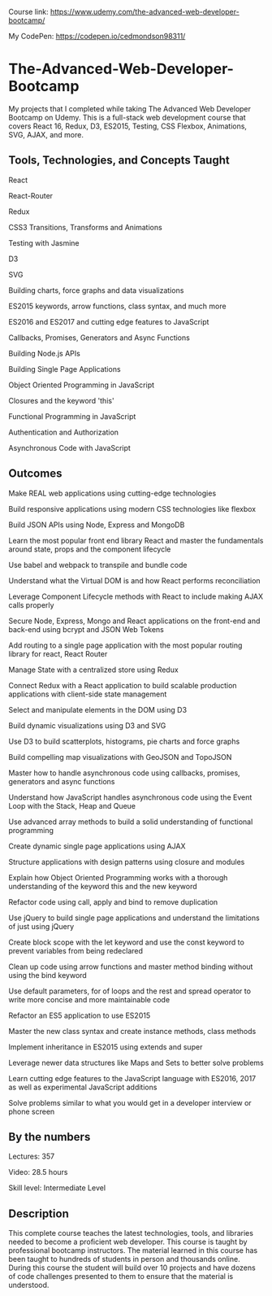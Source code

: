 Course link: https://www.udemy.com/the-advanced-web-developer-bootcamp/

My CodePen: https://codepen.io/cedmondson98311/

# The-Advanced-Web-Developer-Bootcamp
My projects that I completed while taking The Advanced Web Developer Bootcamp on Udemy. This is a full-stack web development course that covers React 16, Redux, D3, ES2015, Testing, CSS Flexbox, Animations, SVG, AJAX, and more.

## Tools, Technologies, and Concepts Taught
React

React-Router

Redux

CSS3 Transitions, Transforms and Animations

Testing with Jasmine

D3

SVG

Building charts, force graphs and data visualizations

ES2015 keywords, arrow functions, class syntax, and much more

ES2016 and ES2017 and cutting edge features to JavaScript

Callbacks, Promises, Generators and Async Functions

Building Node.js APIs

Building Single Page Applications

Object Oriented Programming in JavaScript

Closures and the keyword 'this'

Functional Programming in JavaScript

Authentication and Authorization

Asynchronous Code with JavaScript

## Outcomes
Make REAL web applications using cutting-edge technologies

Build responsive applications using modern CSS technologies like flexbox

Build JSON APIs using Node, Express and MongoDB

Learn the most popular front end library React and master the fundamentals around state, props and the component lifecycle

Use babel and webpack to transpile and bundle code

Understand what the Virtual DOM is and how React performs reconciliation

Leverage Component Lifecycle methods with React to include making AJAX calls properly

Secure Node, Express, Mongo and React applications on the front-end and back-end using bcrypt and JSON Web Tokens

Add routing to a single page application with the most popular routing library for react, React Router

Manage State with a centralized store using Redux

Connect Redux with a React application to build scalable production applications with client-side state management

Select and manipulate elements in the DOM using D3

Build dynamic visualizations using D3 and SVG

Use D3 to build scatterplots, histograms, pie charts and force graphs

Build compelling map visualizations with GeoJSON and TopoJSON

Master how to handle asynchronous code using callbacks, promises, generators and async functions

Understand how JavaScript handles asynchronous code using the Event Loop with the Stack, Heap and Queue

Use advanced array methods to build a solid understanding of functional programming

Create dynamic single page applications using AJAX

Structure applications with design patterns using closure and modules

Explain how Object Oriented Programming works with a thorough understanding of the keyword this and the new keyword

Refactor code using call, apply and bind to remove duplication

Use jQuery to build single page applications and understand the limitations of just using jQuery

Create block scope with the let keyword and use the const keyword to prevent variables from being redeclared

Clean up code using arrow functions and master method binding without using the bind keyword

Use default parameters, for of loops and the rest and spread operator to write more concise and more maintainable code

Refactor an ES5 application to use ES2015

Master the new class syntax and create instance methods, class methods

Implement inheritance in ES2015 using extends and super

Leverage newer data structures like Maps and Sets to better solve problems

Learn cutting edge features to the JavaScript language with ES2016, 2017 as well as experimental JavaScript additions

Solve problems similar to what you would get in a developer interview or phone screen

## By the numbers
Lectures: 357

Video: 28.5 hours

Skill level: Intermediate Level

## Description

This complete course teaches the latest technologies, tools, and libraries needed to become a proficient web developer. This course is taught by professional bootcamp instructors. The material learned in this course has been taught to hundreds of students in person and thousands online. During this course the student will build over 10 projects and have dozens of code challenges presented to them to ensure that the material is understood.

